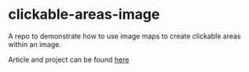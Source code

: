 # clickable-areas-image
A repo to demonstrate how to use image maps to create clickable areas within an image.

Article and project can be found [here](https://www.dropbox.com/scl/fi/a7em3n6hmw6wru8riwp8d/Creating-Clickable-Areas-On-Images.paper?dl=0&rlkey=5582heg15tiw2tefhifkmmeju)
